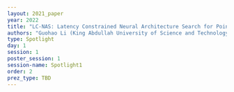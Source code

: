 ```yaml
---
layout: 2021_paper
year: 2022
title: "LC-NAS: Latency Constrained Neural Architecture Search for Point Cloud Networks"
authors: "Guohao Li (King Abdullah University of Science and Technology ), Mengmeng Frost Xu, Silvio Giancola, Ali K Thabet and Bernard Ghanem"
type: Spotlight
day: 1
session: 1
poster_session: 1
session-name: Spotlight1
order: 2
prez_type: TBD
---
```

